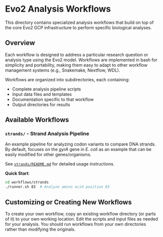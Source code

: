 # Evo2 Analysis Workflows

This directory contains specialized analysis workflows that build on top of the core Evo2 GCP infrastructure to perform specific biological analyses.

## Overview

Each workflow is designed to address a particular research question or analysis type using the Evo2 model. Workflows are implemented in bash for simplicity and portability, making them easy to adapt to other workflow management systems (e.g., Snakemake, Nextflow, WDL).

Workflows are organized into subdirectories, each containing:

- Complete analysis pipeline scripts
- Input data files and templates
- Documentation specific to that workflow
- Output directories for results

## Available Workflows

### `strands/` - Strand Analysis Pipeline

An example pipeline for analyzing codon variants to compare DNA strands. By default, focuses on the *gyrA* gene in *E. coli* as an example that can be easily modified for other genes/organisms.

See [`strands/README.md`](strands/README.md) for detailed usage instructions.

**Quick Start**:
```bash
cd workflows/strands
./runner.sh 83  # Analyze amino acid position 83
```

## Customizing or Creating New Workflows

To create your own workflow, copy an existing workflow directory (or parts of it) to your own working location. Edit the scripts and input files as needed for your analysis. You should run workflows from your own directories rather than modifying the originals.
